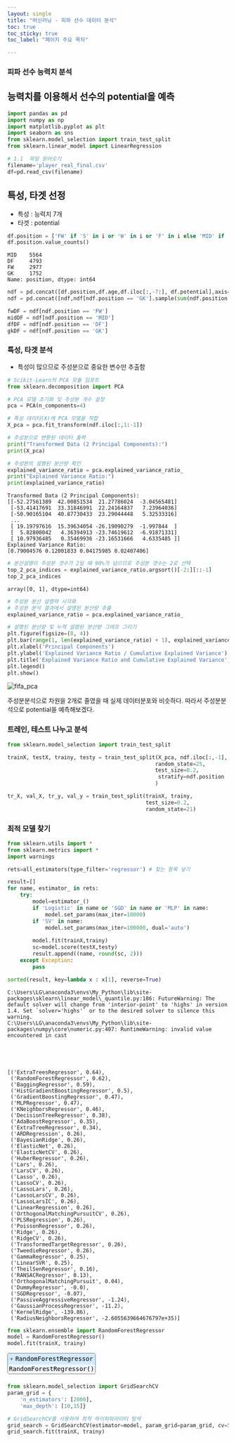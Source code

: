 ```yaml
--- 
layout: single
title: "머신러닝 - 피파 선수 데이터 분석"
toc: true
toc_sticky: true
toc_label: "페이지 주요 목차"

---
```


### 피파 선수 능력치 분석
## 능력치를 이용해서 선수의 potential을 예측 

```python
import pandas as pd 
import numpy as np 
import matplotlib.pyplot as plt 
import seaborn as sns
from sklearn.model_selection import train_test_split
from sklearn.linear_model import LinearRegression
```


```python
# 1.1  파일 읽어오기
filename='player_real_final.csv'
df=pd.read_csv(filename)
```

## 특성, 타겟 선정
- 특성 : 능력치 7개
- 타겟 : potential


```python
df.position = ['FW' if 'S' in i or 'W' in i or 'F' in i else 'MID' if 'M' in i else 'DF' if 'B' in i else 'GK'  for i in df.position]
df.position.value_counts()
```




    MID    5564
    DF     4793
    FW     2977
    GK     1752
    Name: position, dtype: int64




```python
ndf = pd.concat([df.position,df.age,df.iloc[:,-7:], df.potential],axis=1)
ndf = pd.concat([ndf,ndf[ndf.position == 'GK'].sample(sum(ndf.position == 'MID')-2000, replace =True),ndf[ndf.position=='FW']],axis=0)
```


```python
fwDF = ndf[ndf.position == 'FW']
midDF = ndf[ndf.position == 'MID']
dfDF = ndf[ndf.position == 'DF']
gkDF = ndf[ndf.position == 'GK']
```

### 특성, 타겟 분석
- 특성이 많으므로 주성분으로 중요한 변수만 추출함


```python
# Scikit-Learn의 PCA 모듈 임포트
from sklearn.decomposition import PCA

# PCA 모델 초기화 및 주성분 개수 설정
pca = PCA(n_components=4)

# 특성 데이터(X)에 PCA 모델을 적합
X_pca = pca.fit_transform(ndf.iloc[:,1:-1])

# 주성분으로 변환된 데이터 출력
print("Transformed Data (2 Principal Components):")
print(X_pca)

# 주성분의 설명된 분산량 확인
explained_variance_ratio = pca.explained_variance_ratio_
print("Explained Variance Ratio:")
print(explained_variance_ratio)
```

    Transformed Data (2 Principal Components):
    [[-52.27561389  42.00851534  21.27786024  -3.04565481]
     [-53.41417691  33.31846991  22.24164837   7.23964036]
     [-50.90165104  40.87730433  23.29044448   5.32533316]
     ...
     [ 19.19797616  15.39634054 -26.19090279  -1.997844  ]
     [  5.82800042   4.36394913 -23.74619612  -6.91871331]
     [ 10.97936485   0.35469936 -23.16531666   4.6335485 ]]
    Explained Variance Ratio:
    [0.79004576 0.12001833 0.04175985 0.02407406]
    


```python
# 분산설명이 주성분 갯수가 2일 때 90%가 넘으므로 주성분 갯수는 2로 선택
top_2_pca_indices = explained_variance_ratio.argsort()[-2:][::-1]
top_2_pca_indices
```




    array([0, 1], dtype=int64)




```python
# 주성분 분산 설명력 시각화
# 주성분 분석 결과에서 설명된 분산량 추출
explained_variance_ratio = pca.explained_variance_ratio_

# 설명된 분산량 및 누적 설명된 분산량 그래프 그리기
plt.figure(figsize=(8, 4))
plt.bar(range(1, len(explained_variance_ratio) + 1), explained_variance_ratio, alpha=0.7, align='center', label='Explained Variance Ratio', color='b')
plt.xlabel('Principal Components')
plt.ylabel('Explained Variance Ratio / Cumulative Explained Variance')
plt.title('Explained Variance Ratio and Cumulative Explained Variance')
plt.legend()
plt.show()
```


    
![fifa_pca](https://github.com/2Seungsu/AI-BigData_curriculum/assets/141051562/400124af-9f07-4058-9302-bfb88d7beaf2)

    


주성분분석으로 차원을 2개로 줄였을 때 실제 데이터분포와 비슷하다. 따라서 주성분분석으로 potential을 예측해보겠다.

### 트레인, 테스트 나누고 분석


```python
from sklearn.model_selection import train_test_split
```


```python
trainX, testX, trainy, testy = train_test_split(X_pca, ndf.iloc[:,-1],
                                               random_state=25,
                                               test_size=0.2,
                                                stratify=ndf.position
                                               )
```


```python
tr_X, val_X, tr_y, val_y = train_test_split(trainX, trainy, 
                                            test_size=0.2,
                                            random_state=21)
```

### 최적 모델 찾기


```python
from sklearn.utils import *
from sklearn.metrics import *
import warnings

rets=all_estimators(type_filter='regressor') # 찾는 항목 넣기

result=[]
for name, estimator_ in rets:
    try:
        model=estimator_()
        if 'Logistic' in name or 'SGD' in name or 'MLP' in name:
            model.set_params(max_iter=10000)
        if 'SV' in name:
            model.set_params(max_iter=100000, dual='auto')   
 
        model.fit(trainX,trainy)
        sc=model.score(testX,testy)
        result.append((name, round(sc, 2)))
    except Exception:
        pass

sorted(result, key=lambda x : x[1], reverse=True)
```

    C:\Users\LG\anaconda3\envs\My_Python\lib\site-packages\sklearn\linear_model\_quantile.py:186: FutureWarning: The default solver will change from 'interior-point' to 'highs' in version 1.4. Set `solver='highs'` or to the desired solver to silence this warning.
    C:\Users\LG\anaconda3\envs\My_Python\lib\site-packages\numpy\core\numeric.py:407: RuntimeWarning: invalid value encountered in cast
    




    [('ExtraTreesRegressor', 0.64),
     ('RandomForestRegressor', 0.62),
     ('BaggingRegressor', 0.59),
     ('HistGradientBoostingRegressor', 0.5),
     ('GradientBoostingRegressor', 0.47),
     ('MLPRegressor', 0.47),
     ('KNeighborsRegressor', 0.46),
     ('DecisionTreeRegressor', 0.38),
     ('AdaBoostRegressor', 0.35),
     ('ExtraTreeRegressor', 0.34),
     ('ARDRegression', 0.26),
     ('BayesianRidge', 0.26),
     ('ElasticNet', 0.26),
     ('ElasticNetCV', 0.26),
     ('HuberRegressor', 0.26),
     ('Lars', 0.26),
     ('LarsCV', 0.26),
     ('Lasso', 0.26),
     ('LassoCV', 0.26),
     ('LassoLars', 0.26),
     ('LassoLarsCV', 0.26),
     ('LassoLarsIC', 0.26),
     ('LinearRegression', 0.26),
     ('OrthogonalMatchingPursuitCV', 0.26),
     ('PLSRegression', 0.26),
     ('PoissonRegressor', 0.26),
     ('Ridge', 0.26),
     ('RidgeCV', 0.26),
     ('TransformedTargetRegressor', 0.26),
     ('TweedieRegressor', 0.26),
     ('GammaRegressor', 0.25),
     ('LinearSVR', 0.25),
     ('TheilSenRegressor', 0.16),
     ('RANSACRegressor', 0.13),
     ('OrthogonalMatchingPursuit', 0.04),
     ('DummyRegressor', -0.0),
     ('SGDRegressor', -0.07),
     ('PassiveAggressiveRegressor', -1.24),
     ('GaussianProcessRegressor', -11.2),
     ('KernelRidge', -139.86),
     ('RadiusNeighborsRegressor', -2.6055639664676797e+35)]




```python
from sklearn.ensemble import RandomForestRegressor
model = RandomForestRegressor()
model.fit(trainX, trainy)
```




<style>#sk-container-id-4 {color: black;}#sk-container-id-4 pre{padding: 0;}#sk-container-id-4 div.sk-toggleable {background-color: white;}#sk-container-id-4 label.sk-toggleable__label {cursor: pointer;display: block;width: 100%;margin-bottom: 0;padding: 0.3em;box-sizing: border-box;text-align: center;}#sk-container-id-4 label.sk-toggleable__label-arrow:before {content: "▸";float: left;margin-right: 0.25em;color: #696969;}#sk-container-id-4 label.sk-toggleable__label-arrow:hover:before {color: black;}#sk-container-id-4 div.sk-estimator:hover label.sk-toggleable__label-arrow:before {color: black;}#sk-container-id-4 div.sk-toggleable__content {max-height: 0;max-width: 0;overflow: hidden;text-align: left;background-color: #f0f8ff;}#sk-container-id-4 div.sk-toggleable__content pre {margin: 0.2em;color: black;border-radius: 0.25em;background-color: #f0f8ff;}#sk-container-id-4 input.sk-toggleable__control:checked~div.sk-toggleable__content {max-height: 200px;max-width: 100%;overflow: auto;}#sk-container-id-4 input.sk-toggleable__control:checked~label.sk-toggleable__label-arrow:before {content: "▾";}#sk-container-id-4 div.sk-estimator input.sk-toggleable__control:checked~label.sk-toggleable__label {background-color: #d4ebff;}#sk-container-id-4 div.sk-label input.sk-toggleable__control:checked~label.sk-toggleable__label {background-color: #d4ebff;}#sk-container-id-4 input.sk-hidden--visually {border: 0;clip: rect(1px 1px 1px 1px);clip: rect(1px, 1px, 1px, 1px);height: 1px;margin: -1px;overflow: hidden;padding: 0;position: absolute;width: 1px;}#sk-container-id-4 div.sk-estimator {font-family: monospace;background-color: #f0f8ff;border: 1px dotted black;border-radius: 0.25em;box-sizing: border-box;margin-bottom: 0.5em;}#sk-container-id-4 div.sk-estimator:hover {background-color: #d4ebff;}#sk-container-id-4 div.sk-parallel-item::after {content: "";width: 100%;border-bottom: 1px solid gray;flex-grow: 1;}#sk-container-id-4 div.sk-label:hover label.sk-toggleable__label {background-color: #d4ebff;}#sk-container-id-4 div.sk-serial::before {content: "";position: absolute;border-left: 1px solid gray;box-sizing: border-box;top: 0;bottom: 0;left: 50%;z-index: 0;}#sk-container-id-4 div.sk-serial {display: flex;flex-direction: column;align-items: center;background-color: white;padding-right: 0.2em;padding-left: 0.2em;position: relative;}#sk-container-id-4 div.sk-item {position: relative;z-index: 1;}#sk-container-id-4 div.sk-parallel {display: flex;align-items: stretch;justify-content: center;background-color: white;position: relative;}#sk-container-id-4 div.sk-item::before, #sk-container-id-4 div.sk-parallel-item::before {content: "";position: absolute;border-left: 1px solid gray;box-sizing: border-box;top: 0;bottom: 0;left: 50%;z-index: -1;}#sk-container-id-4 div.sk-parallel-item {display: flex;flex-direction: column;z-index: 1;position: relative;background-color: white;}#sk-container-id-4 div.sk-parallel-item:first-child::after {align-self: flex-end;width: 50%;}#sk-container-id-4 div.sk-parallel-item:last-child::after {align-self: flex-start;width: 50%;}#sk-container-id-4 div.sk-parallel-item:only-child::after {width: 0;}#sk-container-id-4 div.sk-dashed-wrapped {border: 1px dashed gray;margin: 0 0.4em 0.5em 0.4em;box-sizing: border-box;padding-bottom: 0.4em;background-color: white;}#sk-container-id-4 div.sk-label label {font-family: monospace;font-weight: bold;display: inline-block;line-height: 1.2em;}#sk-container-id-4 div.sk-label-container {text-align: center;}#sk-container-id-4 div.sk-container {/* jupyter's `normalize.less` sets `[hidden] { display: none; }` but bootstrap.min.css set `[hidden] { display: none !important; }` so we also need the `!important` here to be able to override the default hidden behavior on the sphinx rendered scikit-learn.org. See: https://github.com/scikit-learn/scikit-learn/issues/21755 */display: inline-block !important;position: relative;}#sk-container-id-4 div.sk-text-repr-fallback {display: none;}</style><div id="sk-container-id-4" class="sk-top-container"><div class="sk-text-repr-fallback"><pre>RandomForestRegressor()</pre><b>In a Jupyter environment, please rerun this cell to show the HTML representation or trust the notebook. <br />On GitHub, the HTML representation is unable to render, please try loading this page with nbviewer.org.</b></div><div class="sk-container" hidden><div class="sk-item"><div class="sk-estimator sk-toggleable"><input class="sk-toggleable__control sk-hidden--visually" id="sk-estimator-id-6" type="checkbox" checked><label for="sk-estimator-id-6" class="sk-toggleable__label sk-toggleable__label-arrow">RandomForestRegressor</label><div class="sk-toggleable__content"><pre>RandomForestRegressor()</pre></div></div></div></div></div>




```python
from sklearn.model_selection import GridSearchCV
param_grid = {
    'n_estimators': [2000],
    'max_depth': [10,15]} 

# GridSearchCV를 사용하여 최적 하이퍼파라미터 탐색
grid_search = GridSearchCV(estimator=model, param_grid=param_grid, cv=5, scoring='neg_mean_squared_error', n_jobs=-1)
grid_search.fit(trainX, trainy)
```




<style>#sk-container-id-2 {color: black;}#sk-container-id-2 pre{padding: 0;}#sk-container-id-2 div.sk-toggleable {background-color: white;}#sk-container-id-2 label.sk-toggleable__label {cursor: pointer;display: block;width: 100%;margin-bottom: 0;padding: 0.3em;box-sizing: border-box;text-align: center;}#sk-container-id-2 label.sk-toggleable__label-arrow:before {content: "▸";float: left;margin-right: 0.25em;color: #696969;}#sk-container-id-2 label.sk-toggleable__label-arrow:hover:before {color: black;}#sk-container-id-2 div.sk-estimator:hover label.sk-toggleable__label-arrow:before {color: black;}#sk-container-id-2 div.sk-toggleable__content {max-height: 0;max-width: 0;overflow: hidden;text-align: left;background-color: #f0f8ff;}#sk-container-id-2 div.sk-toggleable__content pre {margin: 0.2em;color: black;border-radius: 0.25em;background-color: #f0f8ff;}#sk-container-id-2 input.sk-toggleable__control:checked~div.sk-toggleable__content {max-height: 200px;max-width: 100%;overflow: auto;}#sk-container-id-2 input.sk-toggleable__control:checked~label.sk-toggleable__label-arrow:before {content: "▾";}#sk-container-id-2 div.sk-estimator input.sk-toggleable__control:checked~label.sk-toggleable__label {background-color: #d4ebff;}#sk-container-id-2 div.sk-label input.sk-toggleable__control:checked~label.sk-toggleable__label {background-color: #d4ebff;}#sk-container-id-2 input.sk-hidden--visually {border: 0;clip: rect(1px 1px 1px 1px);clip: rect(1px, 1px, 1px, 1px);height: 1px;margin: -1px;overflow: hidden;padding: 0;position: absolute;width: 1px;}#sk-container-id-2 div.sk-estimator {font-family: monospace;background-color: #f0f8ff;border: 1px dotted black;border-radius: 0.25em;box-sizing: border-box;margin-bottom: 0.5em;}#sk-container-id-2 div.sk-estimator:hover {background-color: #d4ebff;}#sk-container-id-2 div.sk-parallel-item::after {content: "";width: 100%;border-bottom: 1px solid gray;flex-grow: 1;}#sk-container-id-2 div.sk-label:hover label.sk-toggleable__label {background-color: #d4ebff;}#sk-container-id-2 div.sk-serial::before {content: "";position: absolute;border-left: 1px solid gray;box-sizing: border-box;top: 0;bottom: 0;left: 50%;z-index: 0;}#sk-container-id-2 div.sk-serial {display: flex;flex-direction: column;align-items: center;background-color: white;padding-right: 0.2em;padding-left: 0.2em;position: relative;}#sk-container-id-2 div.sk-item {position: relative;z-index: 1;}#sk-container-id-2 div.sk-parallel {display: flex;align-items: stretch;justify-content: center;background-color: white;position: relative;}#sk-container-id-2 div.sk-item::before, #sk-container-id-2 div.sk-parallel-item::before {content: "";position: absolute;border-left: 1px solid gray;box-sizing: border-box;top: 0;bottom: 0;left: 50%;z-index: -1;}#sk-container-id-2 div.sk-parallel-item {display: flex;flex-direction: column;z-index: 1;position: relative;background-color: white;}#sk-container-id-2 div.sk-parallel-item:first-child::after {align-self: flex-end;width: 50%;}#sk-container-id-2 div.sk-parallel-item:last-child::after {align-self: flex-start;width: 50%;}#sk-container-id-2 div.sk-parallel-item:only-child::after {width: 0;}#sk-container-id-2 div.sk-dashed-wrapped {border: 1px dashed gray;margin: 0 0.4em 0.5em 0.4em;box-sizing: border-box;padding-bottom: 0.4em;background-color: white;}#sk-container-id-2 div.sk-label label {font-family: monospace;font-weight: bold;display: inline-block;line-height: 1.2em;}#sk-container-id-2 div.sk-label-container {text-align: center;}#sk-container-id-2 div.sk-container {/* jupyter's `normalize.less` sets `[hidden] { display: none; }` but bootstrap.min.css set `[hidden] { display: none !important; }` so we also need the `!important` here to be able to override the default hidden behavior on the sphinx rendered scikit-learn.org. See: https://github.com/scikit-learn/scikit-learn/issues/21755 */display: inline-block !important;position: relative;}#sk-container-id-2 div.sk-text-repr-fallback {display: none;}</style><div id="sk-container-id-2" class="sk-top-container"><div class="sk-text-repr-fallback"><pre>GridSearchCV(cv=5, estimator=RandomForestRegressor(), n_jobs=-1,
             param_grid={&#x27;max_depth&#x27;: [10, 15], &#x27;n_estimators&#x27;: [2000]},
             scoring=&#x27;neg_mean_squared_error&#x27;)</pre><b>In a Jupyter environment, please rerun this cell to show the HTML representation or trust the notebook. <br />On GitHub, the HTML representation is unable to render, please try loading this page with nbviewer.org.</b></div><div class="sk-container" hidden><div class="sk-item sk-dashed-wrapped"><div class="sk-label-container"><div class="sk-label sk-toggleable"><input class="sk-toggleable__control sk-hidden--visually" id="sk-estimator-id-2" type="checkbox" ><label for="sk-estimator-id-2" class="sk-toggleable__label sk-toggleable__label-arrow">GridSearchCV</label><div class="sk-toggleable__content"><pre>GridSearchCV(cv=5, estimator=RandomForestRegressor(), n_jobs=-1,
             param_grid={&#x27;max_depth&#x27;: [10, 15], &#x27;n_estimators&#x27;: [2000]},
             scoring=&#x27;neg_mean_squared_error&#x27;)</pre></div></div></div><div class="sk-parallel"><div class="sk-parallel-item"><div class="sk-item"><div class="sk-label-container"><div class="sk-label sk-toggleable"><input class="sk-toggleable__control sk-hidden--visually" id="sk-estimator-id-3" type="checkbox" ><label for="sk-estimator-id-3" class="sk-toggleable__label sk-toggleable__label-arrow">estimator: RandomForestRegressor</label><div class="sk-toggleable__content"><pre>RandomForestRegressor()</pre></div></div></div><div class="sk-serial"><div class="sk-item"><div class="sk-estimator sk-toggleable"><input class="sk-toggleable__control sk-hidden--visually" id="sk-estimator-id-4" type="checkbox" ><label for="sk-estimator-id-4" class="sk-toggleable__label sk-toggleable__label-arrow">RandomForestRegressor</label><div class="sk-toggleable__content"><pre>RandomForestRegressor()</pre></div></div></div></div></div></div></div></div></div></div>




```python
model = grid_search.best_estimator_
model
```




<style>#sk-container-id-3 {color: black;}#sk-container-id-3 pre{padding: 0;}#sk-container-id-3 div.sk-toggleable {background-color: white;}#sk-container-id-3 label.sk-toggleable__label {cursor: pointer;display: block;width: 100%;margin-bottom: 0;padding: 0.3em;box-sizing: border-box;text-align: center;}#sk-container-id-3 label.sk-toggleable__label-arrow:before {content: "▸";float: left;margin-right: 0.25em;color: #696969;}#sk-container-id-3 label.sk-toggleable__label-arrow:hover:before {color: black;}#sk-container-id-3 div.sk-estimator:hover label.sk-toggleable__label-arrow:before {color: black;}#sk-container-id-3 div.sk-toggleable__content {max-height: 0;max-width: 0;overflow: hidden;text-align: left;background-color: #f0f8ff;}#sk-container-id-3 div.sk-toggleable__content pre {margin: 0.2em;color: black;border-radius: 0.25em;background-color: #f0f8ff;}#sk-container-id-3 input.sk-toggleable__control:checked~div.sk-toggleable__content {max-height: 200px;max-width: 100%;overflow: auto;}#sk-container-id-3 input.sk-toggleable__control:checked~label.sk-toggleable__label-arrow:before {content: "▾";}#sk-container-id-3 div.sk-estimator input.sk-toggleable__control:checked~label.sk-toggleable__label {background-color: #d4ebff;}#sk-container-id-3 div.sk-label input.sk-toggleable__control:checked~label.sk-toggleable__label {background-color: #d4ebff;}#sk-container-id-3 input.sk-hidden--visually {border: 0;clip: rect(1px 1px 1px 1px);clip: rect(1px, 1px, 1px, 1px);height: 1px;margin: -1px;overflow: hidden;padding: 0;position: absolute;width: 1px;}#sk-container-id-3 div.sk-estimator {font-family: monospace;background-color: #f0f8ff;border: 1px dotted black;border-radius: 0.25em;box-sizing: border-box;margin-bottom: 0.5em;}#sk-container-id-3 div.sk-estimator:hover {background-color: #d4ebff;}#sk-container-id-3 div.sk-parallel-item::after {content: "";width: 100%;border-bottom: 1px solid gray;flex-grow: 1;}#sk-container-id-3 div.sk-label:hover label.sk-toggleable__label {background-color: #d4ebff;}#sk-container-id-3 div.sk-serial::before {content: "";position: absolute;border-left: 1px solid gray;box-sizing: border-box;top: 0;bottom: 0;left: 50%;z-index: 0;}#sk-container-id-3 div.sk-serial {display: flex;flex-direction: column;align-items: center;background-color: white;padding-right: 0.2em;padding-left: 0.2em;position: relative;}#sk-container-id-3 div.sk-item {position: relative;z-index: 1;}#sk-container-id-3 div.sk-parallel {display: flex;align-items: stretch;justify-content: center;background-color: white;position: relative;}#sk-container-id-3 div.sk-item::before, #sk-container-id-3 div.sk-parallel-item::before {content: "";position: absolute;border-left: 1px solid gray;box-sizing: border-box;top: 0;bottom: 0;left: 50%;z-index: -1;}#sk-container-id-3 div.sk-parallel-item {display: flex;flex-direction: column;z-index: 1;position: relative;background-color: white;}#sk-container-id-3 div.sk-parallel-item:first-child::after {align-self: flex-end;width: 50%;}#sk-container-id-3 div.sk-parallel-item:last-child::after {align-self: flex-start;width: 50%;}#sk-container-id-3 div.sk-parallel-item:only-child::after {width: 0;}#sk-container-id-3 div.sk-dashed-wrapped {border: 1px dashed gray;margin: 0 0.4em 0.5em 0.4em;box-sizing: border-box;padding-bottom: 0.4em;background-color: white;}#sk-container-id-3 div.sk-label label {font-family: monospace;font-weight: bold;display: inline-block;line-height: 1.2em;}#sk-container-id-3 div.sk-label-container {text-align: center;}#sk-container-id-3 div.sk-container {/* jupyter's `normalize.less` sets `[hidden] { display: none; }` but bootstrap.min.css set `[hidden] { display: none !important; }` so we also need the `!important` here to be able to override the default hidden behavior on the sphinx rendered scikit-learn.org. See: https://github.com/scikit-learn/scikit-learn/issues/21755 */display: inline-block !important;position: relative;}#sk-container-id-3 div.sk-text-repr-fallback {display: none;}</style><div id="sk-container-id-3" class="sk-top-container"><div class="sk-text-repr-fallback"><pre>RandomForestRegressor(max_depth=15, n_estimators=2000)</pre><b>In a Jupyter environment, please rerun this cell to show the HTML representation or trust the notebook. <br />On GitHub, the HTML representation is unable to render, please try loading this page with nbviewer.org.</b></div><div class="sk-container" hidden><div class="sk-item"><div class="sk-estimator sk-toggleable"><input class="sk-toggleable__control sk-hidden--visually" id="sk-estimator-id-5" type="checkbox" checked><label for="sk-estimator-id-5" class="sk-toggleable__label sk-toggleable__label-arrow">RandomForestRegressor</label><div class="sk-toggleable__content"><pre>RandomForestRegressor(max_depth=15, n_estimators=2000)</pre></div></div></div></div></div>




```python
model.score(trainX,trainy)
```




    0.9635961845705545




```python
model.score(testX,testy)
```




    0.7395502307315759




```python
model.score(tr_X,tr_y)
```




    0.9632229395236702




```python
model.score(val_X,val_y)
```




    0.9650275954043641




```python
from sklearn.metrics import *
mean_squared_error(tr_y,model.predict(tr_X))
```




    1.349084176300578



정확도는 높게 나오진 않았지만 mse가 작으므로 이모델을 사용한다.

### 모델로 예측값 생성 및 저장


```python
pre_pcaX=pca.fit_transform(df.iloc[:,-7:])
pre_y=model.predict(pre_pcaX)
```


```python
potentialDF = pd.DataFrame(pre_y)
potentialDF.columns = ["overall_predict"]
potentialDF.to_csv('potential_predict_age.csv',index=False)
```
